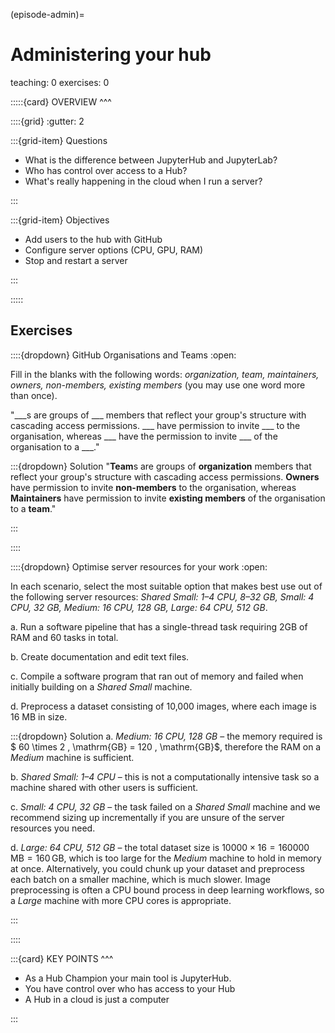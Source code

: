 (episode-admin)=
# Administering your hub

teaching: 0
exercises: 0

:::::{card} 
OVERVIEW
^^^

::::{grid}
:gutter: 2

:::{grid-item}
Questions

- What is the difference between JupyterHub and JupyterLab?
- Who has control over access to a Hub?
- What's really happening in the cloud when I run a server?

:::

:::{grid-item}
Objectives

- Add users to the hub with GitHub
- Configure server options (CPU, GPU, RAM)
- Stop and restart a server

:::

:::::

## Exercises

::::{dropdown} GitHub Organisations and Teams
:open:

Fill in the blanks with the following words: *organization, team, maintainers, owners, non-members, existing members* (you may use one word more than once).

"___s are groups of ___ members that reflect your group's structure with cascading access permissions. ___ have permission to invite ___ to the organisation, whereas ___ have the permission to invite ___ of the organisation to a ___."

:::{dropdown} Solution
"**Team**s are groups of **organization** members that reflect your group's structure with cascading access permissions. **Owners** have permission to invite **non-members** to the organisation, whereas **Maintainers** have permission to invite **existing members** of the organisation to a **team**."

:::

::::

::::{dropdown} Optimise server resources for your work
:open:

In each scenario, select the most suitable option that makes best use out of the following server resources: *Shared Small: 1–4 CPU, 8–32 GB, Small: 4 CPU, 32 GB, Medium: 16 CPU, 128 GB, Large: 64 CPU, 512 GB*.

a. Run a software pipeline that has a single-thread task requiring 2GB of RAM and 60 tasks in total.

b. Create documentation and edit text files.

c. Compile a software program that ran out of memory and failed when initially building on a *Shared Small* machine.

d. Preprocess a dataset consisting of 10,000 images, where each image is 16 MB in size.

:::{dropdown} Solution
a. *Medium: 16 CPU, 128 GB* – the memory required is $ 60 \times 2 \, \mathrm{GB} = 120 \, \mathrm{GB}$, therefore the RAM on a *Medium* machine is sufficient.

b. *Shared Small: 1–4 CPU* – this is not a computationally intensive task so a machine shared with other users is sufficient.

c. *Small: 4 CPU, 32 GB* – the task failed on a *Shared Small* machine and we recommend sizing up incrementally if you are unsure of the server resources you need.

d. *Large: 64 CPU, 512 GB* – the total dataset size is $10000 \times 16 = 160 000 \, \mathrm{MB} = 160 \, \mathrm{GB}$, which is too large for the *Medium* machine to hold in memory at once. Alternatively, you could chunk up your dataset and preprocess each batch on a smaller machine, which is much slower. Image preprocessing is often a CPU bound process in deep learning workflows, so a *Large* machine with more CPU cores is appropriate.

:::

::::

:::{card} 
KEY POINTS
^^^
- As a Hub Champion your main tool is JupyterHub.
- You have control over who has access to your Hub 
- A Hub in a cloud is just a computer

:::

